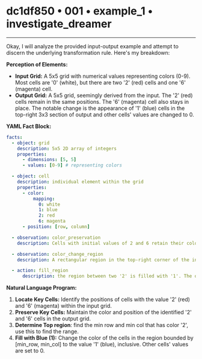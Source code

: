 # dc1df850 • 001 • example_1 • investigate_dreamer

---
Okay, I will analyze the provided input-output example and attempt to discern the underlying transformation rule. Here's my breakdown:

**Perception of Elements:**

*   **Input Grid:** A 5x5 grid with numerical values representing colors (0-9). Most cells are '0' (white), but there are two '2' (red) cells and one '6' (magenta) cell.
*   **Output Grid:** A 5x5 grid, seemingly derived from the input. The '2' (red) cells remain in the same positions. The '6' (magenta) cell also stays in place. The notable change is the appearance of '1' (blue) cells in the top-right 3x3 section of output and other cells' values are changed to 0.

**YAML Fact Block:**



```yaml
facts:
  - object: grid
    description: 5x5 2D array of integers
    properties:
      - dimensions: [5, 5]
      - values: [0-9] # representing colors

  - object: cell
    description: individual element within the grid
    properties:
      - color:
          mapping:
            0: white
            1: blue
            2: red
            6: magenta
      - position: [row, column]

  - observation: color_preservation
    description: Cells with initial values of 2 and 6 retain their color and position in the output grid.

  - observation: color_change_region
    description: A rectangular region in the top-right corner of the input grid, bounded by the red cells, changes some cell's color to blue (1) in the output grid. The other cells in the input grid are changed to 0.

  - action: fill_region
      description: the region between two '2' is filled with '1'. The other area is filled with '0' except the cell '6'.
```



**Natural Language Program:**

1.  **Locate Key Cells:** Identify the positions of cells with the value '2' (red) and '6' (magenta) within the input grid.
2.  **Preserve Key Cells:** Maintain the color and position of the identified '2' and '6' cells in the output grid.
3. **Determine Top region**: find the min row and min col that has color '2', use this to find the range.
4.  **Fill with Blue (1):** Change the color of the cells in the region bounded by \[min\_row, min\_col] to the value '1' (blue), inclusive. Other cells' values are set to 0.


